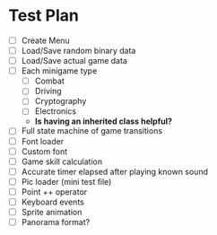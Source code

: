 # Test Plan

- [ ] Create Menu
- [ ] Load/Save random binary data
- [ ] Load/Save actual game data
- [ ] Each minigame type
  - [ ] Combat
  - [ ] Driving
  - [ ] Cryptography
  - [ ] Electronics
  - **Is having an inherited class helpful?**
- [ ] Full state machine of game transitions
- [ ] Font loader
- [ ] Custom font
- [ ] Game skill calculation
- [ ] Accurate timer elapsed after playing known sound
- [ ] Pic loader (mini test file)
- [ ] Point ++ operator
- [ ] Keyboard events
- [ ] Sprite animation
- [ ] Panorama format?